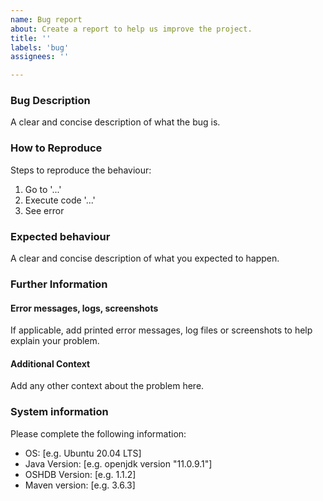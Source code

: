 ```yaml
---
name: Bug report
about: Create a report to help us improve the project.
title: ''
labels: 'bug'
assignees: ''

---
```


### Bug Description
A clear and concise description of what the bug is.

### How to Reproduce
Steps to reproduce the behaviour:
1. Go to '...'
2. Execute code '...'
3. See error

### Expected behaviour
A clear and concise description of what you expected to happen.

### Further Information
#### Error messages, logs, screenshots
If applicable, add printed error messages, log files or screenshots to help explain your problem.

#### Additional Context
Add any other context about the problem here.

### System information
Please complete the following information:
 - OS: [e.g. Ubuntu 20.04 LTS]
 - Java Version: [e.g. openjdk version "11.0.9.1"]
 - OSHDB Version: [e.g. 1.1.2]
 - Maven version: [e.g. 3.6.3]
